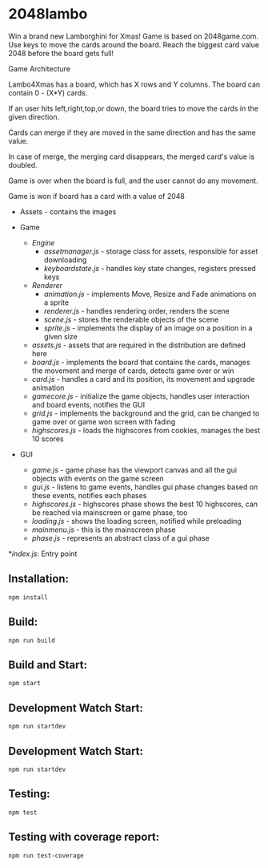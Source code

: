 # 2048lambo

Win a brand new Lamborghini for Xmas!
Game is based on 2048game.com.
Use keys to move the cards around the board. Reach the biggest card value 2048 before the board gets full!

Game Architecture

Lambo4Xmas has a board, which has X rows and Y columns. The board can contain 0 - (X*Y) cards. 

If an user hits left,right,top,or down, the board tries to move the cards in the given direction.

Cards can merge if they are moved in the same direction and has the same value.

In case of merge, the merging card disappears, the merged card's value is doubled.

Game is over when the board is full, and the user cannot do any movement.

Game is won if board has a card with a value of 2048

* Assets - contains the images
* Game
	* _Engine_
		* _assetmanager.js_ - storage class for assets, responsible for asset downloading
		* _keyboardstate.js_ - handles key state changes, registers pressed keys
	* _Renderer_
		* _animation.js_ - implements Move, Resize and Fade animations on a sprite
		* _renderer.js_ - handles rendering order, renders the scene
		* _scene.js_ - stores the renderable objects of the scene
		* _sprite.js_ - implements the display of an image on a position in a given size
	* _assets.js_ - assets that are required in the distribution are defined here
	* _board.js_ - implements the board that contains the cards, manages the movement and merge of cards, detects game over or win
	* _card.js_ - handles a card and its position, its movement and upgrade animation
	* _gamecore.js_ - initialize the game objects, handles user interaction and board events, notifies the GUI
	* _grid.js_ - implements the background and the grid, can be changed to game over or game won screen with fading
	* _highscores.js_ - loads the highscores from cookies, manages the best 10 scores
	
* GUI
	* _game.js_ - game phase has the viewport canvas and all the gui objects with events on the game screen
	* _gui.js_ - listens to game events, handles gui phase changes based on these events, notifies each phases
	* _highscores.js_ - highscores phase shows the best 10 highscores, can be reached via mainscreen or game phase, too
	* _loading.js_ - shows the loading screen, notified while preloading
	* _mainmenu.js_ - this is the mainscreen phase
	* _phase.js_ - represents an abstract class of a gui phase

*_index.js_: Entry point
	
Installation:
----------------
```
npm install
```

Build:
----------------
```
npm run build
```

Build and Start:
----------------
```
npm start
```

Development Watch Start:
----------------
```
npm run startdev
```

Development Watch Start:
----------------
```
npm run startdev
```

Testing:
----------------
```
npm test
```

Testing with coverage report:
----------------
```
npm run test-coverage
```
